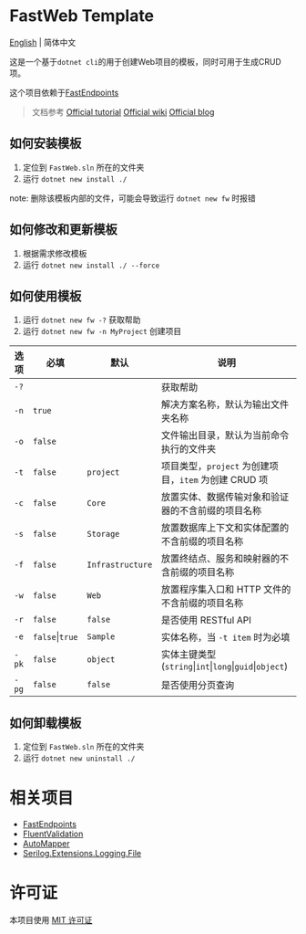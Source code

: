 # FastWeb Template
[English](README.md) | 简体中文

这是一个基于`dotnet cli`的用于创建Web项目的模板，同时可用于生成CRUD项。

这个项目依赖于[FastEndpoints](https://github.com/FastEndpoints/FastEndpoints)

> 文档参考
> [Official tutorial](https://learn.microsoft.com/zh-cn/dotnet/core/tutorials/cli-templates-create-item-template)
> [Official wiki](https://github.com/dotnet/templating/wiki/Reference-for-template.json)
> [Official blog](https://devblogs.microsoft.com/dotnet/how-to-create-your-own-templates-for-dotnet-new/)


## 如何安装模板

1. 定位到 `FastWeb.sln` 所在的文件夹
2. 运行 `dotnet new install ./`

note: 删除该模板内部的文件，可能会导致运行 `dotnet new fw` 时报错


## 如何修改和更新模板

1. 根据需求修改模板
2. 运行 `dotnet new install ./ --force`


## 如何使用模板

1. 运行 `dotnet new fw -?` 获取帮助
2. 运行 `dotnet new fw -n MyProject` 创建项目

| 选项 | 必填 | 默认 | 说明 |
| --- | --- | --- | --- |
| `-?` |  |  | 获取帮助 |
| `-n` | `true` |  | 解决方案名称，默认为输出文件夹名称 |
| `-o` | `false` |  | 文件输出目录，默认为当前命令执行的文件夹 |
| `-t` | `false` | `project` | 项目类型，`project` 为创建项目，`item` 为创建 CRUD 项 |
| `-c` | `false` | `Core` | 放置实体、数据传输对象和验证器的不含前缀的项目名称 |
| `-s` | `false` | `Storage` | 放置数据库上下文和实体配置的不含前缀的项目名称 |
| `-f` | `false` | `Infrastructure` | 放置终结点、服务和映射器的不含前缀的项目名称 |
| `-w` | `false` | `Web` | 放置程序集入口和 HTTP 文件的不含前缀的项目名称 |
| `-r` | `false` | `false` | 是否使用 RESTful API |
| `-e` | `false`\|`true` | `Sample` | 实体名称，当 `-t item` 时为必填 |
| `-pk` | `false` | `object` | 实体主键类型(`string`\|`int`\|`long`\|`guid`\|`object`) |
| `-pg` | `false` | `false` | 是否使用分页查询 |


## 如何卸载模板

1. 定位到 `FastWeb.sln` 所在的文件夹
2. 运行 `dotnet new uninstall ./`


# 相关项目

- [FastEndpoints](https://github.com/FastEndpoints/FastEndpoints)
- [FluentValidation](https://github.com/FluentValidation/FluentValidation)
- [AutoMapper](https://github.com/AutoMapper/AutoMapper)
- [Serilog.Extensions.Logging.File](https://github.com/serilog/serilog-extensions-logging-file)


# 许可证

本项目使用 [MIT 许可证](LICENSE)

